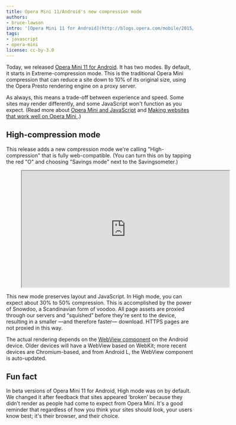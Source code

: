 ```yaml
---
title: Opera Mini 11/Android's new compression mode
authors:
- bruce-lawson
intro: '[Opera Mini 11 for Android](http://blogs.opera.com/mobile/2015/09/choose-high-or-extreme-savings-new-opera-mini-android/) was released today with a new compression mode that preserves web fonts, layout and JavaScript. Learn more!'
tags:
- javascript
- opera-mini
license: cc-by-3.0
---
```


Today, we released [Opera Mini 11 for Android](http://blogs.opera.com/mobile/2015/09/choose-high-or-extreme-savings-new-opera-mini-android/). It has two modes. By default, it starts in Extreme-compression mode. This is the traditional Opera Mini compression that can reduce a site down to 10% of its original size, using the Opera Presto rendering engine on a proxy server. 

As always, this means a trade-off between experience and speed. Some sites may render differently, and some JavaScript won't function as you expect. (Read more about [Opera Mini and JavaScript](https://dev.opera.com/articles/opera-mini-and-javascript/) and [Making websites that work well on Opera Mini
](https://dev.opera.com/articles/making-sites-work-opera-mini/).)

## High-compression mode

This release adds a new compression mode we're calling "High-compression" that is fully web-compatible. (You can turn this on by tapping the red "O" and choosing "Savings mode" next to the Savingsometer.)


<figure block="figure">
	<iframe elem="media" width="560" height="315" src="https://www.youtube.com/embed/NHVz5KLqEnI" allowfullscreen></iframe>
</figure>

This new mode preserves layout and JavaScript. In High mode, you can expect about 30% to 50% compression. This is accomplished by the power of Snowdoo, a Scandinavian form of voodoo. All page assets are proxied through our servers and “squished” before they're sent to the device, resulting in a smaller —and therefore faster— download. HTTPS pages are not proxied in this way. 

The actual rendering depends on the  [WebView component](https://developer.chrome.com/multidevice/webview/overview) on the Android device. Older devices will have a WebView based on WebKit; more recent devices are Chromium-based, and from Android L, the WebView component is auto-updated.

## Fun fact

In beta versions of Opera Mini 11 for Android, High mode was on by default. We changed it after feedback that sites appeared ‘broken’ because they didn’t render as people had come to expect from Opera Mini. It's a good reminder that regardless of how you think your sites should look, your users know best; it's their browser, and their choice.
